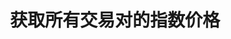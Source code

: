 ---
title: 获取所有交易对的指数价格
position_number: 2.5
type: get
description: /v1/public/q/index-price
parameters:
content_markdown: 注：**此方法不需要签名**
left_code_blocks:
    -
        code_block: "public void getKLine() {\r\n\tString text = HttpUtil.get(URL + \"/data/api/v1/getKLine?market=btc_usdt&type=1min&since=0\");\r\n\tSystem.out.println(text);\r\n}"
        title: Java
        language: java
right_code_blocks:
    -
        code_block: "{\n\t\"error\": {\n\t\t\"code\": \"\",\n\t\t\"msg\": \"\"\n\t},\n\t\"msgInfo\": \"\",\n\t\"result\": [\n\t\t{\n\t\t\t\"p\": 0,\n\t\t\t\"s\": \"\",\n\t\t\t\"t\": 0\n\t\t}\n\t],\n\t\"returnCode\": 0\n}"
        title: Response
        language: json
---